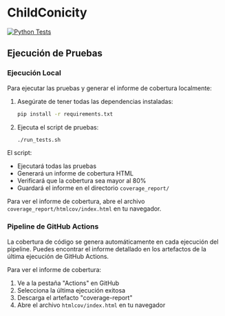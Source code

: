 # ChildConicity

[![Python Tests](https://github.com/TU_USUARIO/ChildConicity/actions/workflows/python-tests.yml/badge.svg)](https://github.com/TU_USUARIO/ChildConicity/actions/workflows/python-tests.yml)

## Ejecución de Pruebas

### Ejecución Local

Para ejecutar las pruebas y generar el informe de cobertura localmente:

1. Asegúrate de tener todas las dependencias instaladas:
   ```bash
   pip install -r requirements.txt
   ```

2. Ejecuta el script de pruebas:
   ```bash
   ./run_tests.sh
   ```

El script:
- Ejecutará todas las pruebas
- Generará un informe de cobertura HTML
- Verificará que la cobertura sea mayor al 80%
- Guardará el informe en el directorio `coverage_report/`

Para ver el informe de cobertura, abre el archivo `coverage_report/htmlcov/index.html` en tu navegador.

### Pipeline de GitHub Actions

La cobertura de código se genera automáticamente en cada ejecución del pipeline. Puedes encontrar el informe detallado en los artefactos de la última ejecución de GitHub Actions.

Para ver el informe de cobertura:
1. Ve a la pestaña "Actions" en GitHub
2. Selecciona la última ejecución exitosa
3. Descarga el artefacto "coverage-report"
4. Abre el archivo `htmlcov/index.html` en tu navegador